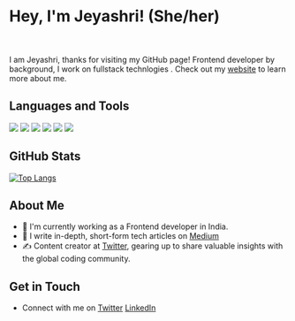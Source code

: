 <!--- header -->
# Hey, I'm Jeyashri! (She/her)  &emsp;&emsp;&emsp;&emsp;&emsp;&emsp;&emsp;&emsp;&nbsp;&nbsp; 

<!---- general intro--->
I am Jeyashri, thanks for visiting my GitHub page! Frontend developer  by background, I work on fullstack technlogies . Check out my [website](https://jeyashrii.github.io/) to learn more about me. 
<!---![jeyashrii's Stats](https://github-readme-stats.vercel.app/api?username=jeyashrii&theme=vue-dark&show_icons=true&hide_border=true&count_private=true)--->

<!---- skills ---->
## Languages and Tools
 
 ![](https://img.shields.io/badge/Git-blue) ![](https://img.shields.io/badge/HTML-blue) ![](https://img.shields.io/badge/Javascript-blue) ![](https://img.shields.io/badge/CSS-blue) ![](https://img.shields.io/badge/React-blue) ![](https://img.shields.io/badge/NodeJS-blue)

 <!--- some stats --->
 ## GitHub Stats

[![Top Langs](https://github-readme-stats.vercel.app/api/top-langs/?username=jeyashrii&langs_count=10&layout=compact&count_private=true&show_icons=true&theme=radical&include_all_commits=true)](https://github.com/anuraghazra/github-readme-stats)



##  About Me

- 🔭 I'm currently working as a Frontend developer in India.
- 📝 I write in-depth, short-form tech articles on [Medium](https://medium.com/@jeyashri30)
- ✍️ Content creator at [Twitter](https://x.com/code_cupcakes), gearing up to share valuable insights with the global coding community.




## Get in Touch

- Connect with me on [Twitter](https://x.com/irhsayeJ_J) [LinkedIn](www.linkedin.com/in/jeyashri-jeyamoorthi-635716236)
  





